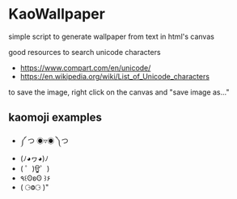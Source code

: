 # KaoWallpaper

simple script to generate wallpaper from text in html's canvas

good resources to search unicode characters
* https://www.compart.com/en/unicode/
* https://en.wikipedia.org/wiki/List_of_Unicode_characters

to save the image, right click on the canvas and "save image as..."

## kaomoji examples

* ༼ つ ◉▿◉ ༽つ
* (ﾉ◕ヮ◕)ﾉ
* ( ゜)ਊ゜)
* ٩꒰ʘʚʘ ꒱۶
* ( ⚆Ⱉ⚆ )"